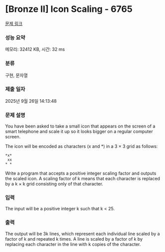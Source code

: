 # [Bronze II] Icon Scaling - 6765 

[문제 링크](https://www.acmicpc.net/problem/6765) 

### 성능 요약

메모리: 32412 KB, 시간: 32 ms

### 분류

구현, 문자열

### 제출 일자

2025년 9월 26일 14:13:48

### 문제 설명

<p>You have been asked to take a small icon that appears on the screen of a smart telephone and scale it up so it looks bigger on a regular computer screen.</p>

<p>The icon will be encoded as characters (x and *) in a 3 × 3 grid as follows:</p>

<pre><code>*x*
 xx 
* * </code></pre>

<p>Write a program that accepts a positive integer scaling factor and outputs the scaled icon. A scaling factor of k means that each character is replaced by a k × k grid consisting only of that character.</p>

### 입력 

 <p>The input will be a positive integer k such that k < 25.</p>

### 출력 

 <p>The output will be 3k lines, which represent each individual line scaled by a factor of k and repeated k times. A line is scaled by a factor of k by replacing each character in the line with k copies of the character.</p>

